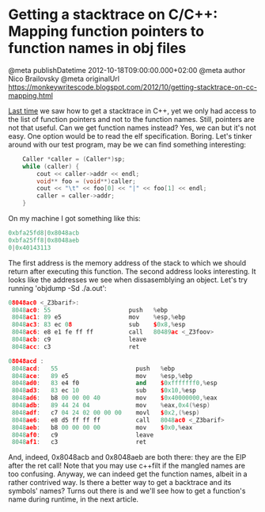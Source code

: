 # Getting a stacktrace on C/C++: Mapping function pointers to function names in obj files

@meta publishDatetime 2012-10-18T09:00:00.000+02:00
@meta author Nico Brailovsky
@meta originalUrl https://monkeywritescode.blogspot.com/2012/10/getting-stacktrace-on-cc-mapping.html

[Last time](md_blog/2012/1016_GettingastacktraceonCCSomecallinginternals.md) we saw how to get a stacktrace in C++, yet we only had access to the list of function pointers and not to the function names. Still, pointers are not that useful. Can we get function names instead? Yes, we can but it's not easy. One option would be to read the elf specification. Boring. Let's tinker around with our test program, may be we can find something interesting:

```c++
    Caller *caller = (Caller*)sp;
    while (caller) {
        cout << caller->addr << endl;
        void** foo = (void**)caller;
        cout << "\t" << foo[0] << "|" << foo[1] << endl;
        caller = caller->addr;
    }
```

On my machine I got something like this:

```c++
0xbfa25fd8|0x8048acb
0xbfa25ff8|0x8048aeb
0|0x40143113
```

The first address is the memory address of the stack to which we should return after executing this function. The second address looks interesting. It looks like the addresses we see when dissasemblying an object. Let's try running 'objdump -Sd ./a.out':

```c++
08048ac0 <_Z3barif>:
 8048ac0: 55                      push   %ebp
 8048ac1: 89 e5                   mov    %esp,%ebp
 8048ac3: 83 ec 08                sub    $0x8,%esp
 8048ac6: e8 e1 fe ff ff          call   80489ac <_Z3foov>
 8048acb: c9                      leave
 8048acc: c3                      ret

08048acd :
 8048acd:   55                      push   %ebp
 8048ace:   89 e5                   mov    %esp,%ebp
 8048ad0:   83 e4 f0                and    $0xfffffff0,%esp
 8048ad3:   83 ec 10                sub    $0x10,%esp
 8048ad6:   b8 00 00 00 40          mov    $0x40000000,%eax
 8048adb:   89 44 24 04             mov    %eax,0x4(%esp)
 8048adf:   c7 04 24 02 00 00 00    movl   $0x2,(%esp)
 8048ae6:   e8 d5 ff ff ff          call   8048ac0 <_Z3barif>
 8048aeb:   b8 00 00 00 00          mov    $0x0,%eax
 8048af0:   c9                      leave
 8048af1:   c3                      ret
```

And, indeed, 0x8048acb and 0x8048aeb are both there: they are the EIP after the ret call! Note that you may use c++filt if the mangled names are too confusing. Anyway, we can indeed get the function names, albeit in a rather contrived way. Is there a better way to get a backtrace and its symbols' names? Turns out there is and we'll see how to get a function's name during runtime, in the next article.


